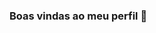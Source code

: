 ### Boas vindas ao meu perfil 💙 

<!--
**VictorSilva0001/VictorSilva0001** is a ✨ _special_ ✨ repository because its `README.md` (this file) appears on your GitHub profile.
### Meu nome é Victor Hugo
### Estou me desenvolvendo na linguagem JavaScript
### Utilizo esse espaço para minha organização e compartilhamento dos meus projetos desenvolvidos
### [Baixista](https://media1.tenor.com/m/RaZNgdYw6SUAAAAC/playing-bass-guitar-ryan-scott-graham.gif)
### Estou estudando na [Alura](https://www.alura.com.br)
